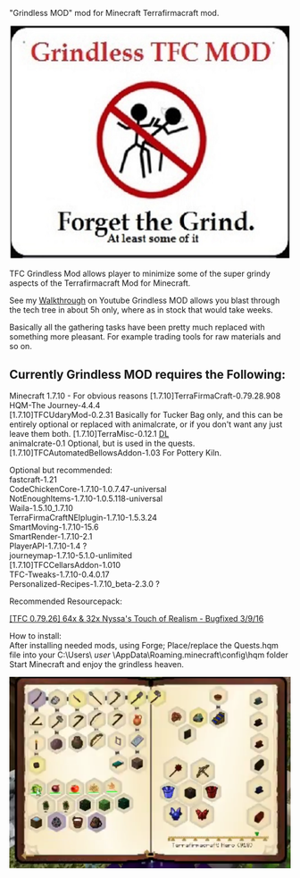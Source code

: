 
"Grindless MOD" mod for Minecraft Terrafirmacraft mod.
 
![](https://github.com/Zerg-152/TFC-Grindless-MOD/blob/master/ysyne2eq.jpg?raw=true)

TFC Grindless Mod allows player to minimize some of the super grindy aspects of the Terrafirmacraft Mod for Minecraft.

See my [Walkthrough](https://www.youtube.com/watch?v=MouN5jveUGw) on Youtube Grindless MOD allows you blast through the tech tree in about 5h only, where as in stock that would take weeks.

Basically all the gathering tasks have been pretty much replaced with something more pleasant. For example trading tools for raw materials and so on.

## Currently Grindless MOD requires the Following:  

Minecraft 1.7.10 - For obvious reasons
[1.7.10]TerraFirmaCraft-0.79.28.908   
HQM-The Journey-4.4.4  
[1.7.10]TFCUdaryMod-0.2.31  Basically for Tucker Bag only, and this can be entirely optional or replaced with animalcrate, or if you don't want any just leave them both.
[1.7.10]TerraMisc-0.12.1  [DL](https://www.dropbox.com/s/llnullonav6kz8o/%5B1.7.10%5DTerraMisc-0.12.1.jar?dl=0)   
animalcrate-0.1  Optional, but is used in the quests.  
[1.7.10]TFCAutomatedBellowsAddon-1.03  For Pottery Kiln.  

Optional but recommended:  
fastcraft-1.21  
CodeChickenCore-1.7.10-1.0.7.47-universal  
NotEnoughItems-1.7.10-1.0.5.118-universal  
Waila-1.5.10_1.7.10  
TerraFirmaCraftNEIplugin-1.7.10-1.5.3.24  
SmartMoving-1.7.10-15.6  
SmartRender-1.7.10-2.1  
PlayerAPI-1.7.10-1.4 ?  
journeymap-1.7.10-5.1.0-unlimited  
[1.7.10]TFCCellarsAddon-1.010  
TFC-Tweaks-1.7.10-0.4.0.17  
Personalized-Recipes-1.7.10_beta-2.3.0 ?  

Recommended Resourcepack:

[[TFC 0.79.26] 64x & 32x Nyssa's Touch of Realism - Bugfixed 3/9/16 ](http://terrafirmacraft.com/f/topic/6252-tfc-07926-64x-32x-nyssas-touch-of-realism-bugfixed-3916/)


How to install:  
After installing needed mods, using Forge; Place/replace the Quests.hqm file into your C:\Users\ *user* \AppData\Roaming\.minecraft\config\hqm folder  
Start Minecraft and enjoy the grindless heaven.  



![asd](https://github.com/Zerg-152/TFC-Grindless-MOD/blob/master/Book.png?raw=true)

